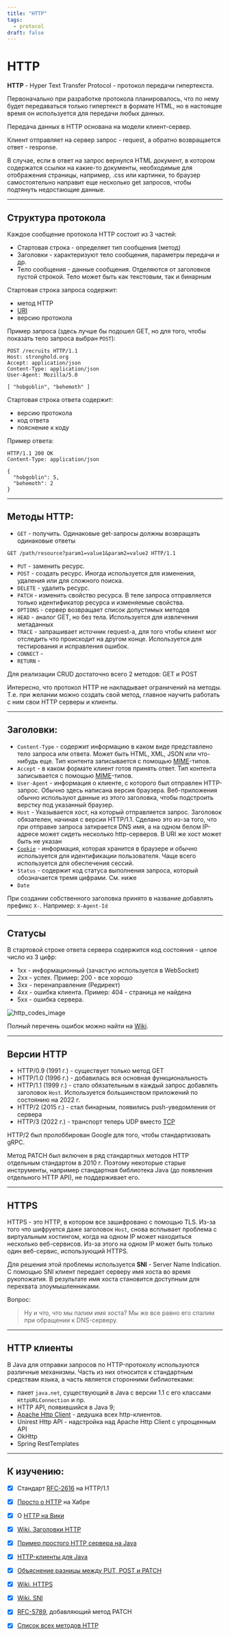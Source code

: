 ```yaml
---
title: "HTTP"
tags:
  - protocol
draft: false
---
```


# HTTP

**HTTP** - Hyper Text Transfer Protocol - протокол передачи гипертекста.

Первоначально при разработке протокола планировалось, что по нему будет передаваться только гипертекст в формате HTML, но в настоящее время он используется для передачи любых данных.

Передача данных в HTTP основана на модели клиент-сервер.

Клиент отправляет на сервер запрос - request, а обратно возвращается ответ - response.

В случае, если в ответ на запрос вернулся HTML документ, в котором содержатся ссылки на какие-то документы, необходимые для отображения страницы, например, .css или картинки, то браузер самостоятельно направит еще несколько get запросов, чтобы подтянуть недостающие данные.

---
## Структура протокола

Каждое сообщение протокола HTTP состоит из 3 частей:

- Стартовая строка - определяет тип сообщения (метод)
- Заголовки - характеризуют тело сообщения, параметры передачи и др.
- Тело сообщения - данные сообщения. Отделяются от заголовков пустой строкой. Тело может быть как текстовым, так и бинарным

Стартовая строка запроса содержит:
- метод HTTP
- [URI](../web/uri.md)
- версию протокола

Пример запроса (здесь лучше бы подошел GET, но для того, чтобы показать тело запроса выбран `POST`):
```http
POST /recruits HTTP/1.1
Host: stronghold.org
Accept: application/json
Content-Type: application/json
User-Agent: Mozilla/5.0

[ "hobgoblin", "behemoth" ]
```

Стартовая строка ответа содержит:
- версию протокола
- код ответа
- пояснение к коду

Пример ответа:
```http
HTTP/1.1 200 OK
Content-Type: application/json

{
  "hobgoblin": 5,
  "behemoth": 2
}
```

---
## Методы HTTP:

- `GET` - получить. Одинаковые get-запросы должны возвращать одинаковые ответы
```
GET /path/resource?param1=value1&param2=value2 HTTP/1.1
```

- `PUT` - заменить ресурс.
- `POST` - создать ресурс. Иногда используется для изменения, удаления или для сложного поиска.
- `DELETE` - удалить ресурс.
- `PATCH` - изменить свойство ресурса. В теле запроса отправляется только идентификатор ресурса и изменяемые свойства.
- `OPTIONS` - сервер возвращает список допустимых методов
- `HEAD` - аналог GET, но без тела. Используется для извлечения метаданных
- `TRACE` - запрашивает источник request-а, для того чтобы клиент мог отследить что происходит на другом конце. Используется для тестирования и исправления ошибок.
- `CONNECT` -
- `RETURN` -

Для реализации CRUD достаточно всего 2 методов: GET и POST

Интересно, что протокол HTTP не накладывает ограничений на методы.
Т.е. при желании можно создать свой метод, главное научить работать с ним свои HTTP серверы и клиенты.

---
## Заголовки:

- `Content-Type` - содержит информацию в каком виде представлено тело запроса или ответа. Может быть HTML, XML, JSON или что-нибудь еще. Тип контента записывается с помощью [MIME][mime_note]-типов.
- `Accept` - в каком формате клиент готов принять ответ. Тип контента записывается с помощью [MIME][mime_note]-типов.
- `User-Agent` - информация о клиенте, с которого был отправлен HTTP-запрос. Обычно здесь написана версия браузера. Веб-приложения обычно используют данные из этого заголовка, чтобы подстроить верстку под указанный браузер.
- `Host` - Указывается хост, на который отправляется запрос. Заголовок обязателен, начиная с версии HTTP/1.1. Сделано это из-за того, что при отправке запроса затирается DNS имя, а на одном белом IP-адресе может сидеть несколько http-серверов. В URI же хост может быть не указан
- [`Cookie`](../web/cookie.md) - информация, которая хранится в браузере и обычно используется для идентификации пользователя. Чаще всего используется для обеспечения сессий.
- `Status` - содержит код статуса выполнения запроса, который обозначается тремя цифрами. См. ниже
- `Date`

При создании собственного заголовка принято в название добавлять префикс `X-`.
Например: `X-Agent-Id`

---
## Статусы

В стартовой строке ответа сервера содержится код состояния - целое число из 3 цифр:

- 1хх - информационный (зачастую используется в WebSocket)
- 2хх - успех. Пример: 200 - все хорошо
- 3хх - перенаправление (Редирект)
- 4хх - ошибка клиента. Пример: 404 - страница не найдена
- 5хх - ошибка сервера.

![http_codes_image](../../images/http_response_codes.jpg)

Полный перечень ошибок можно найти на [Wiki](https://en.wikipedia.org/wiki/List_of_HTTP_status_codes).


---
## Версии HTTP
- HTTP/0.9 (1991 г.) - существует только метод GET
- HTTP/1.0 (1996 г.) - добавилась вся основная функциональность
- HTTP/1.1 (1999 г.) - стало обязательным в каждый запрос добавлять заголовок `Host`. Используется большинством приложений по состоянию на 2022 г.
- HTTP/2 (2015 г.) - стал бинарным, появились push-уведомления от сервера
- HTTP/3 (2022 г.) - транспорт теперь UDP вместо [TCP](tcp.md)

HTTP/2 был пролоббирован Google для того, чтобы стандартизовать gRPC.

Метод PATCH был включен в ряд стандартных методов HTTP отдельным стандартом в 2010 г. Поэтому некоторые старые инструменты, например стандартная библиотека Java (до появления отдельного HTTP API), не поддерживает его.

---
## HTTPS
HTTPS - это HTTP, в котором все зашифровано с помощью TLS.
Из-за того что шифруется даже заголовок `Host`, снова всплывает проблема с виртуальным хостингом, когда на одном IP может находиться несколько веб-сервисов.
Из-за этого на одном IP может быть только один веб-сервис, использующий HTTPS.

Для решения этой проблемы используется **SNI** - Server Name Indication.
С помощью SNI клиент передает серверу имя хоста во время рукопожатия.
В результате имя хоста становится доступным для перехвата злоумышленниками.

Вопрос: 
> Ну и что, что мы палим имя хоста? Мы же все равно его спалим при обращении к DNS-серверу.

---
## HTTP клиенты

В Java для отправки запросов по HTTP-протоколу используются различные механизмы. Часть из них относится к стандартным средствам языка, а часть является сторонними библиотеками:

- пакет `java.net`, существующий в Java с версии 1.1 с его классами `HttpURLConnection` и пр.
- HTTP API, появившийся в Java 9;
- [Apache Http Client](../external_lib/apache_http_client.md) - дедушка всех http-клиентов.
- Unirest Http API - надстройка над Apache Http Client с упрощенным API
- OkHttp
- Spring RestTemplates

---
## К изучению:

- [X] Стандарт [RFC-2616](https://datatracker.ietf.org/doc/html/rfc2616) на HTTP/1.1
- [X] [Просто о HTTP](https://habr.com/ru/post/215117/) на Хабре
- [X] О [HTTP на Вики](https://ru.wikipedia.org/wiki/HTTP)
- [X] [Wiki. Заголовки HTTP](https://en.wikipedia.org/wiki/List_of_HTTP_header_fields)
- [X] [Пример простого HTTP сервера на Java](https://habr.com/ru/post/441150/)
- [X] [HTTP-клиенты для Java](https://www.reddit.com/r/java/comments/6ixhqe/recommendations_for_java_http_client_libraries/)
- [X] [Объяснение разницы между PUT, POST и PATCH](https://stackoverflow.com/questions/31089221/what-is-the-difference-between-put-post-and-patch)
- [X] [Wiki. HTTPS](https://ru.wikipedia.org/wiki/HTTPS)
- [X] [Wiki. SNI](https://ru.wikipedia.org/wiki/Server_Name_Indication)
- [X] [RFC-5789](https://www.rfc-editor.org/rfc/rfc5789.html), добавляющий метод PATCH
- [X] [Список всех методов HTTP](https://www.iana.org/assignments/http-methods/http-methods.xhtml)


[mime_note]: ../web/mime.md